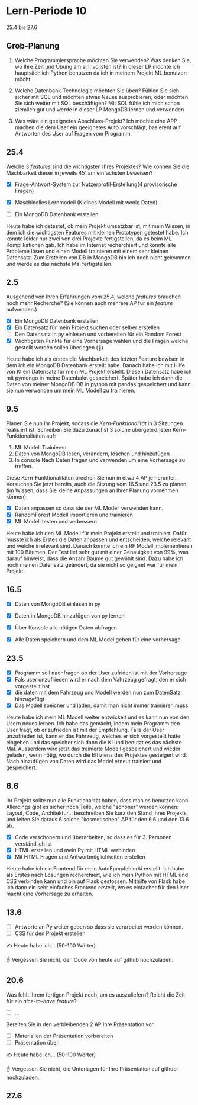 # Lern-Periode 10

25.4 bis 27.6

## Grob-Planung

1. Welche Programmiersprache möchten Sie verwenden? Was denken Sie, wo Ihre Zeit und Übung am sinnvollsten ist?
   In dieser LP möchte ich hauptsächlich Python benutzen da ich in meinem Projekt ML benutzen möcht.
   
1. Welche Datenbank-Technologie möchten Sie üben? Fühlen Sie sich sicher mit SQL und möchten etwas Neues ausprobieren; oder möchten Sie sich weiter mit SQL beschäftigen?
   Mit SQL fühle ich mich schon ziemlich gut und werde in dieser LP MongoDB lernen und verwenden
   
1. Was wäre ein geeignetes Abschluss-Projekt?
   Ich möchte eine APP machen die dem User ein geeignetes Auto vorschlägt, basierent auf Antworten des User auf Fragen vom Programm.

## 25.4

Welche 3 *features* sind die wichtigsten Ihres Projektes? Wie können Sie die Machbarkeit dieser in jeweils 45' am einfachsten beweisen?

- [x] Frage-Antwort-System zur Nutzerprofil-Erstellung(4 provisorische Fragen)
- [x] Maschinelles Lernmodell (Kleines Modell mit wenig Daten)
- [ ] Ein MongoDB Datenbank erstellen


Heute habe ich getestet, ob mein Projekt umsetzbar ist, mit mein Wissen, in dem ich die wichtigsten Features mit kleinen Prototypen getestet habe. Ich konnte leider nur zwei von drei Projekte fertigstellen, da es beim ML Komplikationen gab. Ich habe im Internet recherchiert und konnte alle Probleme lösen und einen Modell trainieren mit einem sehr kleinen Datensatz. Zum Erstellen von DB in MongoDB bin ich noch nicht gekommen und werde es das nächste Mal fertigstellen.

## 2.5

Ausgehend von Ihren Erfahrungen vom 25.4, welche *features* brauchen noch mehr Recherche? (Sie können auch mehrere AP für ein *feature* aufwenden.)

- [x] Ein MongoDB Datenbank erstellen
- [x] Ein Datensatz für mein Projekt suchen oder selber erstellen
- [ ] Den Datensatz in py einlesen und vorbereiten für ein Random Forest
- [x] Wichtigsten Punkte für eine Vorhersage wählen und die Fragen welche gestellt werden sollen überlegen (📵)

Heute habe ich als erstes die Machbarkeit des letzten Feature bewisen in dem ich ein MongoDB Datenbank erstellt habe. Danach habe ich mit Hilfe von KI ein Datensatz für mein ML Projekt erstellt. Diesen Datensatz habe ich mit pymongo in meine Datenbakn gespeichert. Später habe ich dann die Daten von meiner MongoDB DB in python mit pandas gespeichert und kann sie nun verwenden um mein ML Modell zu trainieren.

## 9.5

Planen Sie nun Ihr Projekt, sodass die *Kern-Funktionalität* in 3 Sitzungen realisiert ist. Schreiben Sie dazu zunächst 3 solche übergeordneten Kern-Funktionalitäten auf: 

1. ML Modell Trainieren
2. Daten von MongoDB lesen, verändern, löschen und hinzufügen
3. In console Nach Daten fragen und verwenden um eine Vorhersage zu treffen.

Diese Kern-Funktionalitäten brechen Sie nun in etwa 4 AP je herunter. Versuchen Sie jetzt bereits, auch die Sitzung vom 16.5 und 23.5 zu planen (im Wissen, dass Sie kleine Anpassungen an Ihrer Planung vornehmen können).

- [x] Daten anpassen so dass sie der ML Modell verwenden kann.
- [x] RandomForest Modell importieren und trainieren
- [x] ML Modell testen und verbessern

Heute habe ich den ML Modell für mein Projekt erstellt und trainiert. Dafür musste ich als Erstes die Daten anpassen und entscheiden, welche relevant und welche irrelevant sind. Danach konnte ich ein RF Modell implementieren mit 100 Bäumen. Der Test lief sehr gut mit einer Genauigkeit von 99%, was darauf hinweist, dass die Anzahl Bäume gut gewählt sind.
Dazu habe ich noch meinen Datensatz geändert, da sie nicht so geignet war für mein Projekt.

## 16.5

- [x] Daten von MongoDB einlesen in py
- [x] Daten in MongoDB hinzufügen von py lernen
- [x] Über Konsole alle nötigen Daten abfragen
- [x] Alle Daten speichern und dem ML Model geben für eine vorhersage


## 23.5

- [x] Programm soll nachfragen ob der User zufriden ist mit der Vorhersage
- [x] Fals user unzufrieden wird er nach dem Vahrzeug gefragt, den er sich vorgestellt hat
- [x] die daten mit dem Fahrzeug und Modell werden nun zum DatenSatz hinzugefügt
- [x] Das Modell speicher und laden, damit man nicht immer trainieren muss.

Heute habe ich mein ML Modell weiter entwickelt und es kann nun von den Usern neues lernen. Ich habe das gemacht, indem mein Programm den User fragt, ob er zufrieden ist mit der Empfehlung. Falls der User unzufrieden ist, kann er das Fahrzeug, welches er sich vorgestellt hatte eingeben und das speicher sich dann die KI und benutzt es das nächste Mal. Ausserdem wird jetzt das trainierte Modell gespeichert und wieder geladen, wenn nötig, wo durch die Effizienz des Projektes gesteigert wird. Nach hinzufügen von Daten wird das Model erneut trainiert und gespeichert.


## 6.6

Ihr Projekt sollte nun alle Funktionalität haben, dass man es benutzen kann. Allerdings gibt es sicher noch Teile, welche "schöner" werden können: Layout, Code, Architektur... beschreiben Sie kurz den Stand Ihres Projekts, und leiten Sie daraus 6 solche "kosmetischen" AP für den 6.6 und den 13.6 ab.

- [x] Code verschönern und überarbeiten, so dass es für 3. Personen verständlich ist
- [x] HTML erstellen und mein Py mit HTML verbinden
- [x] Mit HTML Fragen und Antwortmöglichkeiten erstellen

Heute habe ich ein Frontend für mein AutoEpmpfehlerAi erstellt. Ich habe als Erstes nach Lösungen recherchiert, wie ich mein Python mit HTML und CSS verbinden kann und bin auf Flask gestossen. Mithilfe von Flask habe ich dann ein sehr einfaches Frontend erstellt, wo es einfacher für den User macht eine Vorhersage zu erhalten.

## 13.6

- [ ] Antworte an Py weiter geben so dass sie verarbeitet werden können.
- [ ] CSS für den Projekt erstellen

✍️ Heute habe ich... (50-100 Wörter)

☝️  Vergessen Sie nicht, den Code von heute auf github hochzuladen.

## 20.6

Was fehlt Ihrem fertigen Projekt noch, um es auszuliefern? Reicht die Zeit für ein *nice-to-have feature*?

- [ ] ...

Bereiten Sie in den verbleibenden 2 AP Ihre Präsentation vor

- [ ] Materialien der Präsentation vorbereiten
- [ ] Präsentation üben

✍️ Heute habe ich... (50-100 Wörter)

☝️  Vergessen Sie nicht, die Unterlagen für Ihre Präsentation auf github hochzuladen.

## 27.6

